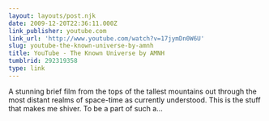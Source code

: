 ```yaml
---
layout: layouts/post.njk
date: 2009-12-20T22:36:11.000Z
link_publisher: youtube.com
link_url: 'http://www.youtube.com/watch?v=17jymDn0W6U'
slug: youtube-the-known-universe-by-amnh
title: YouTube - The Known Universe by AMNH
tumblrid: 292319358
type: link
---
```

<p>A stunning brief film from the tops of the tallest mountains out through the most distant realms of space-time as currently understood. This is the stuff that makes me shiver. To be a part of such a&hellip;</p>
